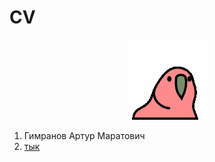# CV

<p align="center">
  <img src="https://github.com/toobrainless/cv/blob/main/slowparrot.gif?raw=true">
</p>

1) Гимранов Артур Маратович
2) [тык](https://toobrainless.github.io/cv/GimranovArtur.pdf)
